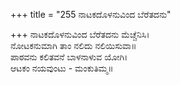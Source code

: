 +++
title = "255 ನಾಟಕದೊಳನುವಿಂದ ಬೆರೆತದನು"

+++
ನಾಟಕದೊಳನುವಿಂದ ಬೆರೆತದನು ಮೆಚ್ಚೆನಿಸಿ।  
ನೋಟಕನುಮಾಗಿ ತಾಂ ನಲಿದು ನಲಿಯಿಸುವಾ॥  
ಪಾಠವನು ಕಲಿತವನೆ ಬಾಳನಾಳುವ ಯೋಗಿ।  
ಆಟಕಂ ನಯವುಂಟು - ಮಂಕುತಿಮ್ಮ॥  
